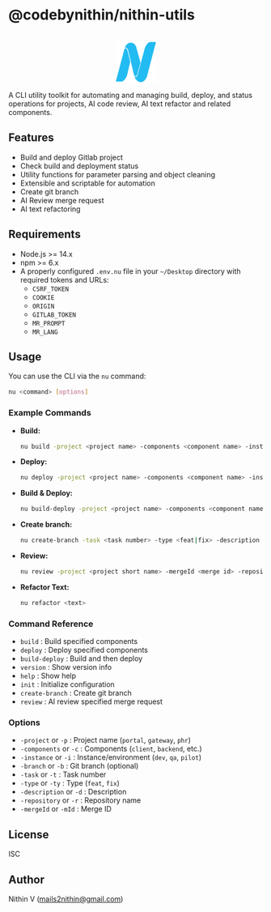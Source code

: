 # @codebynithin/nithin-utils

<a name="readme-top"></a>

<!-- PROJECT LOGO -->
<br />
<div align="center">
  <a href="https://github.com/codebynithin/time-entry">
    <img src="./favicon.png" alt="Logo" width="80" height="80">
  </a>
</div>

A CLI utility toolkit for automating and managing build, deploy, and status operations for projects, AI code review, AI text refactor and related components.

## Features

- Build and deploy Gitlab project
- Check build and deployment status
- Utility functions for parameter parsing and object cleaning
- Extensible and scriptable for automation
- Create git branch
- AI Review merge request
- AI text refactoring

## Requirements

- Node.js >= 14.x
- npm >= 6.x
- A properly configured `.env.nu` file in your `~/Desktop` directory with required tokens and URLs:
  - `CSRF_TOKEN`
  - `COOKIE`
  - `ORIGIN`
  - `GITLAB_TOKEN`
  - `MR_PROMPT`
  - `MR_LANG`

## Usage

You can use the CLI via the `nu` command:

```bash
nu <command> [options]
```

### Example Commands

- **Build:**
  ```bash
  nu build -project <project name> -components <component name> -instance <instance name>
  ```
- **Deploy:**
  ```bash
  nu deploy -project <project name> -components <component name> -instance <instance name>
  ```
- **Build & Deploy:**
  ```bash
  nu build-deploy -project <project name> -components <component name> -instance <instance name>
  ```
- **Create branch:**
  ```bash
  nu create-branch -task <task number> -type <feat|fix> -description <description> -repository <repository name>
  ```
- **Review:**
  ```bash
  nu review -project <project short name> -mergeId <merge id> -repository <repository name>
  ```
- **Refactor Text:**
  ```bash
  nu refactor <text>
  ```

### Command Reference

- `build` : Build specified components
- `deploy` : Deploy specified components
- `build-deploy` : Build and then deploy
- `version` : Show version info
- `help` : Show help
- `init` : Initialize configuration
- `create-branch` : Create git branch
- `review` : AI review specified merge request

### Options

- `-project` or `-p` : Project name (`portal`, `gateway`, `phr`)
- `-components` or `-c` : Components (`client`, `backend`, etc.)
- `-instance` or `-i` : Instance/environment (`dev`, `qa`, `pilot`)
- `-branch` or `-b` : Git branch (optional)
- `-task` or `-t` : Task number
- `-type` or `-ty` : Type (`feat`, `fix`)
- `-description` or `-d` : Description
- `-repository` or `-r` : Repository name
- `-mergeId` or `-mId` : Merge ID

## License

ISC

## Author

Nithin V (<mails2nithin@gmail.com>)
